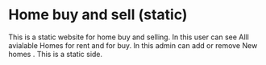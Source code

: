 # Home buy and sell (static)

This is a static website for home buy and selling.
In this user can see Alll avialable Homes for rent and for buy.
In this admin can add or remove New homes .
This is a static side.
